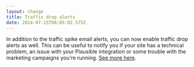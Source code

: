 ```yaml
---
layout: change
title: Traffic drop alerts
date: 2024-07-15T08:05:02.575Z
---
```

In addition to the traffic spike email alerts, you can now enable traffic drop alerts as well. This can be useful to notify you if your site has a technical problem, an issue with your Plausible integration or some trouble with the marketing campaigns you’re running. [See more here](https://plausible.io/docs/traffic-spikes).